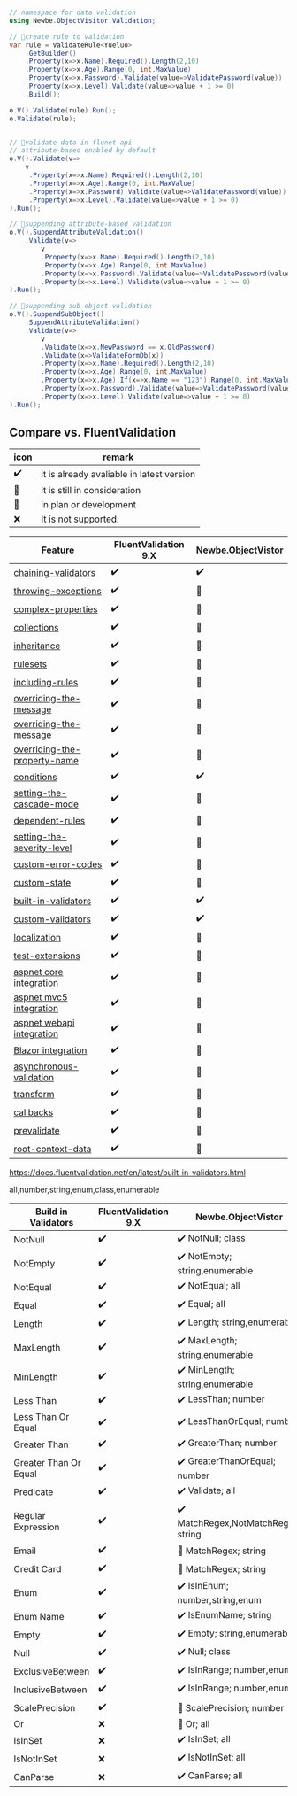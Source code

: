 ```cs

// namespace for data validation
using Newbe.ObjectVisitor.Validation;

// 🚧create rule to validation
var rule = ValidateRule<Yueluo>
    .GetBuilder()
    .Property(x=>x.Name).Required().Length(2,10)
    .Property(x=>x.Age).Range(0, int.MaxValue)
    .Property(x=>x.Password).Validate(value=>ValidatePassword(value))
    .Property(x=>x.Level).Validate(value=>value + 1 >= 0)
    .Build();

o.V().Validate(rule).Run();
o.Validate(rule);


// 🚧validate data in flunet api
// attribute-based enabled by default
o.V().Validate(v=>
    v
     .Property(x=>x.Name).Required().Length(2,10)
     .Property(x=>x.Age).Range(0, int.MaxValue)
     .Property(x=>x.Password).Validate(value=>ValidatePassword(value))
     .Property(x=>x.Level).Validate(value=>value + 1 >= 0)
).Run();

// 🚧suppending attribute-based validation
o.V().SuppendAttributeValidation()
    .Validate(v=>
        v
        .Property(x=>x.Name).Required().Length(2,10)
        .Property(x=>x.Age).Range(0, int.MaxValue)
        .Property(x=>x.Password).Validate(value=>ValidatePassword(value))
        .Property(x=>x.Level).Validate(value=>value + 1 >= 0)
).Run();

// 🚧suppending sub-object validation
o.V().SuppendSubObject()
    .SuppendAttributeValidation()
    .Validate(v=>
        v
        .Validate(x=>x.NewPassword == x.OldPassword)
        .Validate(x=>ValidateFormDb(x))
        .Property(x=>x.Name).Required().Length(2,10)
        .Property(x=>x.Age).Range(0, int.MaxValue)
        .Property(x=>x.Age).If(x=>x.Name == "123").Range(0, int.MaxValue)
        .Property(x=>x.Password).Validate(value=>ValidatePassword(value))
        .Property(x=>x.Level).Validate(value=>value + 1 >= 0)
).Run();

```

## Compare vs. FluentValidation

| icon | remark                                    |
| ---- | ----------------------------------------- |
| ✔️   | it is already avaliable in latest version |
| 💭   | it is still in consideration              |
| 🚧   | in plan or development                    |
| ❌   | It is not supported.                      |

| Feature                                                                                                                   | FluentValidation 9.X | Newbe.ObjectVistor |
| ------------------------------------------------------------------------------------------------------------------------- | -------------------- | ------------------ |
| [chaining-validators](https://docs.fluentvalidation.net/en/latest/start.html#chaining-validators)                         | ✔️                   | ✔️                 |
| [throwing-exceptions](https://docs.fluentvalidation.net/en/latest/start.html#throwing-exceptions)                         | ✔️                   | 🚧                 |
| [complex-properties](https://docs.fluentvalidation.net/en/latest/start.html#complex-properties)                           | ✔️                   | 🚧                 |
| [collections](https://docs.fluentvalidation.net/en/latest/collections.html)                                               | ✔️                   | 🚧                 |
| [inheritance](https://docs.fluentvalidation.net/en/latest/inheritance.html)                                               | ✔️                   | 🚧                 |
| [rulesets](https://docs.fluentvalidation.net/en/latest/rulesets.html)                                                     | ✔️                   | 🚧                 |
| [including-rules](https://docs.fluentvalidation.net/en/latest/including-rules.html)                                       | ✔️                   | 🚧                 |
| [overriding-the-message](https://docs.fluentvalidation.net/en/latest/configuring.html#overriding-the-message)             | ✔️                   | 🚧                 |
| [overriding-the-message](https://docs.fluentvalidation.net/en/latest/configuring.html#overriding-the-message)             | ✔️                   | 🚧                 |
| [overriding-the-property-name](https://docs.fluentvalidation.net/en/latest/configuring.html#overriding-the-property-name) | ✔️                   | 🚧                 |
| [conditions](https://docs.fluentvalidation.net/en/latest/conditions.html#conditions)                                      | ✔️                   | ✔️                 |
| [setting-the-cascade-mode](https://docs.fluentvalidation.net/en/latest/conditions.html#setting-the-cascade-mode)          | ✔️                   | 🚧                 |
| [dependent-rules](https://docs.fluentvalidation.net/en/latest/conditions.html#dependent-rules)                            | ✔️                   | 🚧                 |
| [setting-the-severity-level](https://docs.fluentvalidation.net/en/latest/severity.html#setting-the-severity-level)        | ✔️                   | 🚧                 |
| [custom-error-codes](https://docs.fluentvalidation.net/en/latest/error-codes.html#custom-error-codes)                     | ✔️                   | 🚧                 |
| [custom-state](https://docs.fluentvalidation.net/en/latest/custom-state.html#custom-state)                                | ✔️                   | 🚧                 |
| [built-in-validators](https://docs.fluentvalidation.net/en/latest/built-in-validators.html)                               | ✔️                   | ✔️                 |
| [custom-validators](https://docs.fluentvalidation.net/en/latest/custom-validators.html)                                   | ✔️                   | ✔️                 |
| [localization](https://docs.fluentvalidation.net/en/latest/localization.html#localization)                                | ✔️                   | 🚧                 |
| [test-extensions](https://docs.fluentvalidation.net/en/latest/testing.html#test-extensions)                               | ✔️                   | 💭                 |
| [aspnet core integration](https://docs.fluentvalidation.net/en/latest/aspnet.html)                                        | ✔️                   | 🚧                 |
| [aspnet mvc5 integration](https://docs.fluentvalidation.net/en/latest/mvc5.htmll)                                         | ✔️                   | 🚧                 |
| [aspnet webapi integration](https://docs.fluentvalidation.net/en/latest/webapi.html)                                      | ✔️                   | 🚧                 |
| [Blazor integration](https://docs.fluentvalidation.net/en/latest/webapi.html)                                             | ✔️                   | 🚧                 |
| [asynchronous-validation](https://docs.fluentvalidation.net/en/latest/async.html#asynchronous-validation)                 | ✔️                   | 🚧                 |
| [transform](https://docs.fluentvalidation.net/en/latest/transform.html)                                                   | ✔️                   | 💭                 |
| [callbacks](https://docs.fluentvalidation.net/en/latest/advanced.html#callbacks)                                          | ✔️                   | 💭                 |
| [prevalidate](https://docs.fluentvalidation.net/en/latest/advanced.html#prevalidate)                                      | ✔️                   | 💭                 |
| [root-context-data](https://docs.fluentvalidation.net/en/latest/advanced.html#root-context-data)                          | ✔️                   | 💭                 |

https://docs.fluentvalidation.net/en/latest/built-in-validators.html

all,number,string,enum,class,enumerable

| Build in Validators   | FluentValidation 9.X | Newbe.ObjectVistor                  |
| --------------------- | -------------------- | ----------------------------------- |
| NotNull               | ✔️                   | ✔️ NotNull; class                   |
| NotEmpty              | ✔️                   | ✔️ NotEmpty; string,enumerable      |
| NotEqual              | ✔️                   | ✔️ NotEqual; all                    |
| Equal                 | ✔️                   | ✔️ Equal; all                       |
| Length                | ✔️                   | ✔️ Length; string,enumerable        |
| MaxLength             | ✔️                   | ✔️ MaxLength; string,enumerable     |
| MinLength             | ✔️                   | ✔️ MinLength; string,enumerable     |
| Less Than             | ✔️                   | ✔️ LessThan; number                 |
| Less Than Or Equal    | ✔️                   | ✔️ LessThanOrEqual; number          |
| Greater Than          | ✔️                   | ✔️ GreaterThan; number              |
| Greater Than Or Equal | ✔️                   | ✔️ GreaterThanOrEqual; number       |
| Predicate             | ✔️                   | ✔️ Validate; all                    |
| Regular Expression    | ✔️                   | ✔️ MatchRegex,NotMatchRegex; string |
| Email                 | ✔️                   | 💭 MatchRegex; string               |
| Credit Card           | ✔️                   | 💭 MatchRegex; string               |
| Enum                  | ✔️                   | ✔️ IsInEnum; number,string,enum     |
| Enum Name             | ✔️                   | ✔️ IsEnumName; string               |
| Empty                 | ✔️                   | ✔️ Empty; string,enumerable         |
| Null                  | ✔️                   | ✔️ Null; class                      |
| ExclusiveBetween      | ✔️                   | ✔️ IsInRange; number,enum           |
| InclusiveBetween      | ✔️                   | ✔️ IsInRange; number,enum           |
| ScalePrecision        | ✔️                   | 🚧 ScalePrecision; number           |
| Or                    | ❌                   | 🚧 Or; all                          |
| IsInSet               | ❌                   | ✔️ IsInSet; all                     |
| IsNotInSet            | ❌                   | ✔️ IsNotInSet; all                  |
| CanParse              | ❌                   | ✔️ CanParse; all                    |
